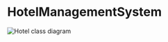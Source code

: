 # HotelManagementSystem

![Hotel class diagram](https://user-images.githubusercontent.com/58166338/226306995-5971b123-6191-4d29-8371-f40bc48311f3.png)
